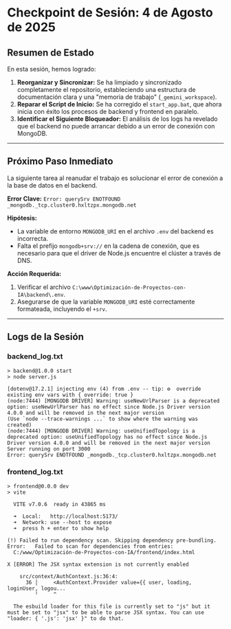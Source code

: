 # Checkpoint de Sesión: 4 de Agosto de 2025

## Resumen de Estado

En esta sesión, hemos logrado:
1.  **Reorganizar y Sincronizar:** Se ha limpiado y sincronizado completamente el repositorio, estableciendo una estructura de documentación clara y una "memoria de trabajo" (`_gemini_workspace`).
2.  **Reparar el Script de Inicio:** Se ha corregido el `start_app.bat`, que ahora inicia con éxito los procesos de backend y frontend en paralelo.
3.  **Identificar el Siguiente Bloqueador:** El análisis de los logs ha revelado que el backend no puede arrancar debido a un error de conexión con MongoDB.

---

## Próximo Paso Inmediato

La siguiente tarea al reanudar el trabajo es solucionar el error de conexión a la base de datos en el backend.

**Error Clave:** `Error: querySrv ENOTFOUND _mongodb._tcp.cluster0.hxltzpx.mongodb.net`

**Hipótesis:**
*   La variable de entorno `MONGODB_URI` en el archivo `.env` del backend es incorrecta.
*   Falta el prefijo `mongodb+srv://` en la cadena de conexión, que es necesario para que el driver de Node.js encuentre el clúster a través de DNS.

**Acción Requerida:**
1.  Verificar el archivo `C:\www\Optimización-de-Proyectos-con-IA\backend\.env`.
2.  Asegurarse de que la variable `MONGODB_URI` esté correctamente formateada, incluyendo el `+srv`.

---

## Logs de la Sesión

### backend_log.txt

```
> backend@1.0.0 start
> node server.js

[dotenv@17.2.1] injecting env (4) from .env -- tip: ⚙️  override existing env vars with { override: true }
(node:7444) [MONGODB DRIVER] Warning: useNewUrlParser is a deprecated option: useNewUrlParser has no effect since Node.js Driver version 4.0.0 and will be removed in the next major version
(Use `node --trace-warnings ...` to show where the warning was created)
(node:7444) [MONGODB DRIVER] Warning: useUnifiedTopology is a deprecated option: useUnifiedTopology has no effect since Node.js Driver version 4.0.0 and will be removed in the next major version
Server running on port 3000
Error: querySrv ENOTFOUND _mongodb._tcp.cluster0.hxltzpx.mongodb.net
```

### frontend_log.txt

```
> frontend@0.0.0 dev
> vite

  VITE v7.0.6  ready in 43865 ms

  ➜  Local:   http://localhost:5173/
  ➜  Network: use --host to expose
  ➜  press h + enter to show help

(!) Failed to run dependency scan. Skipping dependency pre-bundling. Error:   Failed to scan for dependencies from entries:
  C:/www/Optimización-de-Proyectos-con-IA/frontend/index.html

X [ERROR] The JSX syntax extension is not currently enabled

    src/context/AuthContext.js:36:4:
      36 │     <AuthContext.Provider value={{ user, loading, loginUser, logou...
         ╵     ^

  The esbuild loader for this file is currently set to "js" but it must be set to "jsx" to be able to parse JSX syntax. You can use "loader: { '.js': 'jsx' }" to do that.
```
